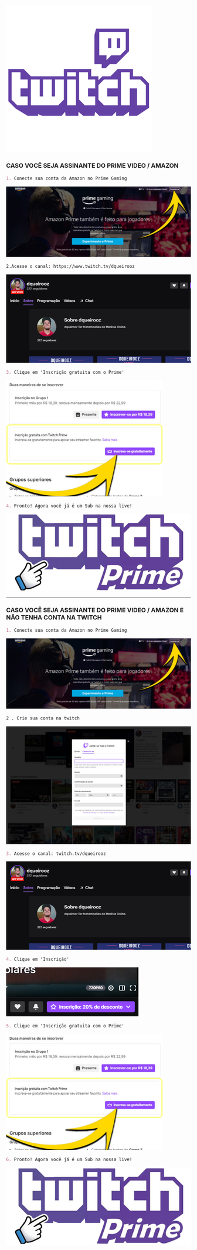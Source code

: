![Image](https://raw.githubusercontent.com/dqueirooz/twitchprime/gh-pages/twitch_PNG47.png)

### CASO VOCÊ SEJA ASSINANTE DO PRIME VIDEO / AMAZON

```markdown
1. Conecte sua conta da Amazon no Prime Gaming
```

![Image](https://raw.githubusercontent.com/dqueirooz/twitchprime/gh-pages/tutorial2-1024x388.jpg)

```markdown
2.Acesse o canal: https://www.twitch.tv/dqueirooz
```

![Image](https://raw.githubusercontent.com/dqueirooz/twitchprime/gh-pages/tutorial3.PNG)

```markdown
3. Clique em 'Inscrição gratuita com o Prime'
```

![Image](https://raw.githubusercontent.com/dqueirooz/twitchprime/gh-pages/tutorial4.PNG)

```markdown
4. Pronto! Agora você já é um Sub na nossa live!
```

![Image](https://raw.githubusercontent.com/dqueirooz/twitchprime/gh-pages/Novo%20Projeto%20(1).png)
  
   
   
---


### CASO VOCÊ SEJA ASSINANTE DO PRIME VIDEO / AMAZON E NÃO TENHA CONTA NA TWITCH

```markdown
1. Conecte sua conta da Amazon no Prime Gaming
```

![Image](https://raw.githubusercontent.com/dqueirooz/twitchprime/gh-pages/tutorial2-1024x388.jpg)

```markdown
2 . Crie sua conta na twitch
```

![Image](https://raw.githubusercontent.com/dqueirooz/twitchprime/gh-pages/tutorial5-1024x650.jpg)

```markdown
3. Acesse o canal: twitch.tv/dqueirooz
```

![Image](https://raw.githubusercontent.com/dqueirooz/twitchprime/gh-pages/tutorial3.PNG)

```markdown
4. Clique em 'Inscrição'
```

![Image](https://raw.githubusercontent.com/dqueirooz/twitchprime/gh-pages/tutorial7.PNG)

```markdown
5. Clique em 'Inscrição gratuita com o Prime'
```

![Image](https://raw.githubusercontent.com/dqueirooz/twitchprime/gh-pages/tutorial4.PNG)

```markdown
6. Pronto! Agora você já é um Sub na nossa live!
```
![Image](https://raw.githubusercontent.com/dqueirooz/twitchprime/gh-pages/Novo%20Projeto%20(1).png)
